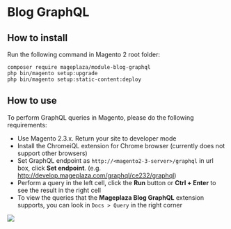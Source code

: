 # Blog GraphQL

## How to install

Run the following command in Magento 2 root folder:

```
composer require mageplaza/module-blog-graphql
php bin/magento setup:upgrade
php bin/magento setup:static-content:deploy
```

## How to use

To perform GraphQL queries in Magento, please do the following requirements:

- Use Magento 2.3.x. Return your site to developer mode
- Install the ChromeiQL extension for Chrome browser (currently does not support other browsers)
- Set GraphQL endpoint as `http://<magento2-3-server>/graphql` in url box, click **Set endpoint**. 
(e.g. http://develop.mageplaza.com/graphql/ce232/graphql)
- Perform a query in the left cell, click the **Run** button or **Ctrl + Enter** to see the result in the right cell
- To view the queries that the **Mageplaza Blog GraphQL** extension supports, you can look in `Docs > Query` in the right corner

![](https://i.imgur.com/gJ3Dx0f.png)

